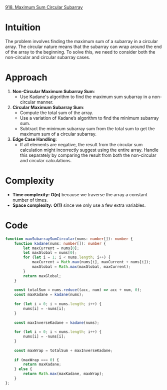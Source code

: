 [918. Maximum Sum Circular Subarray](https://leetcode.com/problems/maximum-sum-circular-subarray/)

# Intuition
The problem involves finding the maximum sum of a subarray in a circular array. The circular nature means that the subarray can wrap around the end of the array to the beginning. To solve this, we need to consider both the non-circular and circular subarray cases.

# Approach
1. **Non-Circular Maximum Subarray Sum**: 
    - Use Kadane's algorithm to find the maximum sum subarray in a non-circular manner.
2. **Circular Maximum Subarray Sum**:
    - Compute the total sum of the array.
    - Use a variation of Kadane’s algorithm to find the minimum subarray sum.
    - Subtract the minimum subarray sum from the total sum to get the maximum sum of a circular subarray.
3. **Edge Case Handling**: 
    - If all elements are negative, the result from the circular sum calculation might incorrectly suggest using the entire array. Handle this separately by comparing the result from both the non-circular and circular calculations.

# Complexity
- **Time complexity:** **O(n)** because we traverse the array a constant number of times.
- **Space complexity:** **O(1)** since we only use a few extra variables.

# Code
```typescript
function maxSubarraySumCircular(nums: number[]): number {
    function kadane(nums: number[]): number {
        let maxCurrent = nums[0];
        let maxGlobal = nums[0];
        for (let i = 1; i < nums.length; i++) {
            maxCurrent = Math.max(nums[i], maxCurrent + nums[i]);
            maxGlobal = Math.max(maxGlobal, maxCurrent);
        }
        return maxGlobal;
    }
    
    const totalSum = nums.reduce((acc, num) => acc + num, 0);
    const maxKadane = kadane(nums);
    
    for (let i = 0; i < nums.length; i++) {
        nums[i] = -nums[i];
    }
    
    const maxInverseKadane = kadane(nums);
    
    for (let i = 0; i < nums.length; i++) {
        nums[i] = -nums[i];
    }
    
    const maxWrap = totalSum + maxInverseKadane;
    
    if (maxWrap === 0) {
        return maxKadane;
    } else {
        return Math.max(maxKadane, maxWrap);
    }
};

```
